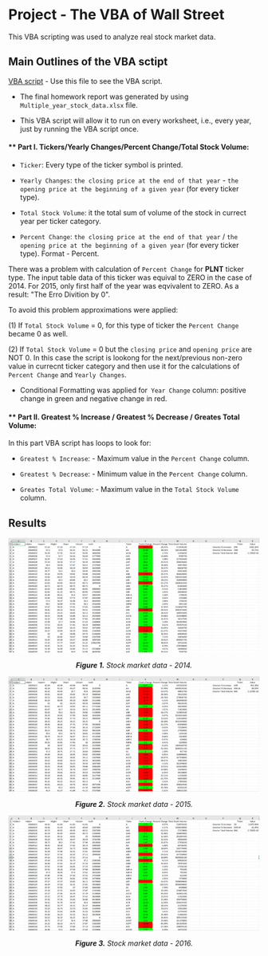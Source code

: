 # **Project - The VBA of Wall Street**

This VBA scripting was used to analyze real stock market data.


## **Main Outlines of the VBA sctipt**

[VBA script](vba_code.vb) - Use this file to see the VBA script.

* The final homework report was generated by using `Multiple_year_stock_data.xlsx` file.

* This VBA script will allow it to run on every worksheet, i.e., every year, just by running the VBA script once.


#### ** Part I. Tickers/Yearly Changes/Percent Change/Total Stock Volume:

  * `Ticker`: Every type of the ticker symbol is printed.

  * `Yearly Changes`: `the closing price at the end of that year` - `the opening price at the beginning of a given year` (for every ticker type).
  
  * `Total Stock Volume`: it the total sum of volume of the stock in currect year per ticker category.

  * `Percent Change`: `the closing price at the end of that year` / `the opening price at the beginning of a given year` (for every ticker type). Format - Percent.
  
  There was a problem with calculation of `Percent Change` for **PLNT** ticker type. The input table data of this ticker was equival to ZERO in the case of 2014. For 2015,
  only first half of the year was eqvivalent to ZERO. As a result: "The Erro Divition by 0".
  
  To avoid this problem approximations were applied:
  
  (1) If `Total Stock Volume` = 0, for this type of ticker the `Percent Change` became 0 as well.
  
  (2) If `Total Stock Volume` = 0 but the `closing price` and `opening price` are NOT 0. In this case the script is lookong for the next/previous non-zero value in currecnt
  ticker category and then use it for the calculations of `Percent Change` and `Yearly Changes`.
  
  * Conditional Formatting was applied for` Year Change` column: positive change in green and negative change in red.
  
  #### ** Part II. Greatest % Increase / Greatest % Decrease / Greates Total Volume:
  
  In this part VBA script has loops to look for: 
  
 * `Greatest % Increase`: - Maximum value in the `Percent Change` column.
 
 * `Greatest % Decrease`: - Minimum value in the `Percent Change` column.
 
 * `Greates Total Volume`: - Maximum value in the `Total Stock Volume` column.
 
  
  ## **Results**

![solution_2014](Images/2014.png)
<p align="center">
 <em><b>Figure 1.</b> Stock market data - 2014.</em>
</p>  

![solution_2015](Images/2015.png)
<p align="center">
 <em><b>Figure 2.</b> Stock market data - 2015.</em>
</p> 

![solution_2016](Images/2016.png)
<p align="center">
 <em><b>Figure 3.</b> Stock market data - 2016.</em>
</p> 



